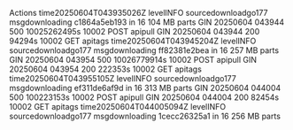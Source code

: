 Actions
time20250604T043935026Z levelINFO sourcedownloadgo177 msgdownloading c1864a5eb193 in 16 104 MB parts
GIN 20250604  043944  500  10025262495s  10002  POST apipull
GIN 20250604  043944  200  94294s  10002  GET apitags
time20250604T043945204Z levelINFO sourcedownloadgo177 msgdownloading ff82381e2bea in 16 257 MB parts
GIN 20250604  043954  500  10026779914s  10002  POST apipull
GIN 20250604  043954  200  222353s  10002  GET apitags
time20250604T043955105Z levelINFO sourcedownloadgo177 msgdownloading ef311de6af9d in 16 313 MB parts
GIN 20250604  044004  500  100223153s  10002  POST apipull
GIN 20250604  044004  200  82454s  10002  GET apitags
time20250604T044005094Z levelINFO sourcedownloadgo177 msgdownloading 1cecc26325a1 in 16 256 MB parts
